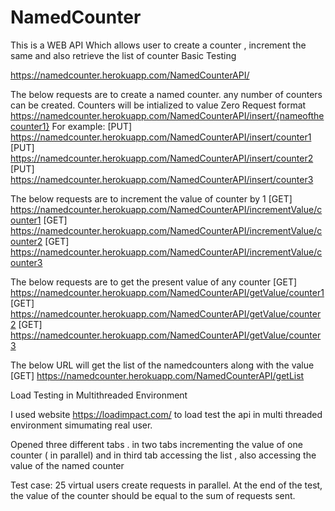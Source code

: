 # NamedCounter
This  is a WEB API Which allows user to create a counter , increment the same and also retrieve the list of counter
Basic Testing

https://namedcounter.herokuapp.com/NamedCounterAPI/

The below requests are to create a named counter. any number of counters can be created. Counters will be intialized to value Zero
Request format  https://namedcounter.herokuapp.com/NamedCounterAPI/insert/{nameofthecounter1}
For example:
  [PUT] https://namedcounter.herokuapp.com/NamedCounterAPI/insert/counter1
  [PUT] https://namedcounter.herokuapp.com/NamedCounterAPI/insert/counter2
  [PUT] https://namedcounter.herokuapp.com/NamedCounterAPI/insert/counter3

The below requests are to increment the value of counter by 1
  [GET] https://namedcounter.herokuapp.com/NamedCounterAPI/incrementValue/counter1
  [GET] https://namedcounter.herokuapp.com/NamedCounterAPI/incrementValue/counter2
  [GET] https://namedcounter.herokuapp.com/NamedCounterAPI/incrementValue/counter3


The below requests are to get the present value of any counter
  [GET] https://namedcounter.herokuapp.com/NamedCounterAPI/getValue/counter1
  [GET] https://namedcounter.herokuapp.com/NamedCounterAPI/getValue/counter2
  [GET] https://namedcounter.herokuapp.com/NamedCounterAPI/getValue/counter3

The below URL will get the list of the namedcounters along with the value
  [GET] https://namedcounter.herokuapp.com/NamedCounterAPI/getList


Load Testing in Multithreaded Environment

I used website https://loadimpact.com/ to load test the api in multi threaded environment simumating real user.

Opened three different tabs . in two tabs incrementing the value of one counter ( in parallel) and in third tab accessing the list , also accessing the value of the named counter

Test case: 25 virtual users create requests in parallel. At the end of the test, the value of the counter should be equal to the sum of requests sent. 


